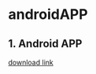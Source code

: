 # androidAPP

## 1. Android APP 
[download link](https://expo.dev/artifacts/eas/kPcnUzuySxqBPGQefupQAk.apk)